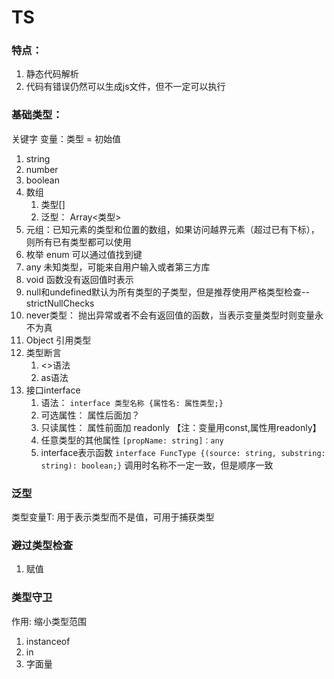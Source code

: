 # TS
### 特点：
1. 静态代码解析
2. 代码有错误仍然可以生成js文件，但不一定可以执行

### 基础类型：
关键字 变量：类型 = 初始值
1. string
2. number
3. boolean
4. 数组 
   1. 类型[]
   2. 泛型： Array<类型>
5. 元组：已知元素的类型和位置的数组，如果访问越界元素（超过已有下标），则所有已有类型都可以使用
6. 枚举 enum 可以通过值找到键
7. any 未知类型，可能来自用户输入或者第三方库
8. void 函数没有返回值时表示
9. null和undefined默认为所有类型的子类型，但是推荐使用严格类型检查--strictNullChecks
10. never类型： 抛出异常或者不会有返回值的函数，当表示变量类型时则变量永不为真
11. Object 引用类型
12. 类型断言
    1.  <>语法
    2.  as语法
13. 接口interface
    1.   语法： ``interface 类型名称 {属性名: 属性类型;}``
    2.   可选属性： 属性后面加？
    3.   只读属性： 属性前面加 readonly  【注：变量用const,属性用readonly】
    4.   任意类型的其他属性 ``[propName: string]：any``
    5.   interface表示函数 ``interface FuncType {(source: string, substring: string): boolean;}`` 调用时名称不一定一致，但是顺序一致

### 泛型
   类型变量T: 用于表示类型而不是值，可用于捕获类型


### 避过类型检查
1. 赋值

### 类型守卫
作用: 缩小类型范围
1. instanceof
2. in
3. 字面量
